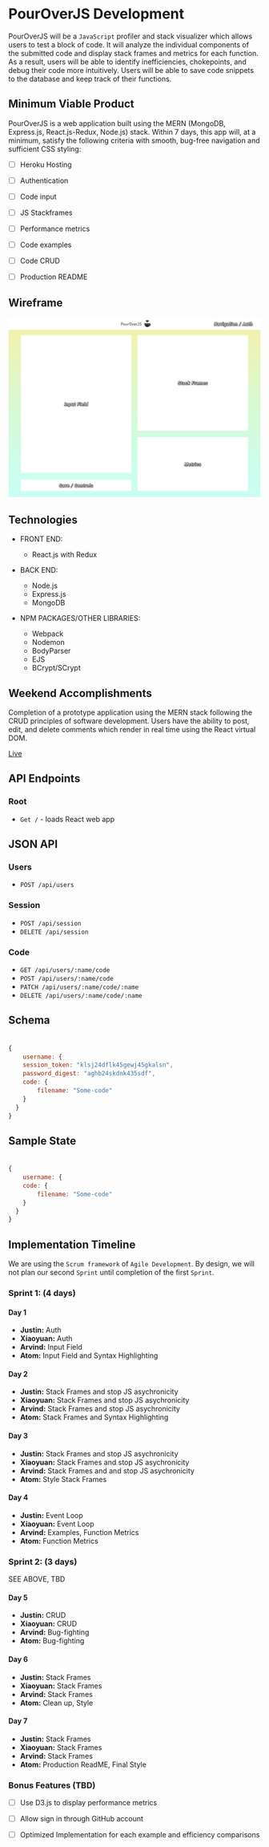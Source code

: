 # PourOverJS Development

  PourOverJS will be a `JavaScript` profiler and stack visualizer which allows users to test a block of code. It will analyze the individual components of the submitted code and display stack frames and metrics for each function.
  As a result, users will be able to identify inefficiencies, chokepoints, and debug their code more intuitively. Users will be able to save code snippets to the database and keep track of their functions.

## Minimum Viable Product
PourOverJS is a web application built using the MERN (MongoDB, Express.js, React.js-Redux, Node.js) stack. Within 7 days, this app will, at a minimum, satisfy the following criteria with smooth, bug-free navigation and sufficient CSS styling:

  - [ ] Heroku Hosting
  - [ ] Authentication
  - [ ] Code input
  - [ ] JS Stackframes
  - [ ] Performance metrics
  - [ ] Code examples
  - [ ] Code CRUD
  - [ ] Production README


## Wireframe
  ![Image](./Docs/PourOverJS-main-page.jpg)

## Technologies

- FRONT END:
	- React.js with Redux

- BACK END:
	- Node.js
	- Express.js  
	- MongoDB

- NPM PACKAGES/OTHER LIBRARIES:
  - Webpack
  - Nodemon
  - BodyParser
  - EJS
  - BCrypt/SCrypt

## Weekend Accomplishments

  Completion of a prototype application using the MERN stack following the CRUD principles of software development. Users have the ability to post, edit, and delete comments which render in real time using the React virtual DOM.

  [Live][crud_proto]

## API Endpoints

### Root

- `Get /` - loads React web app

## JSON API

### Users

- `POST /api/users`

### Session

- `POST /api/session`
- `DELETE /api/session`

### Code

- `GET /api/users/:name/code`
- `POST /api/users/:name/code`
- `PATCH /api/users/:name/code/:name`
- `DELETE /api/users/:name/code/:name`

## Schema

``` Javascript

{
	username: {
  	session_token: "klsj24dflk45gewj45gkalsn",
    password_digest: "aghb24skdnk435sdf",
    code: {
    	filename: "Some-code"
    }
  }
}
```

## Sample State

``` Javascript

{
	username: {
    code: {
    	filename: "Some-code"
    }
  }
}
```

## Implementation Timeline
We are using the `Scrum framework` of `Agile Development`. By design, we will not plan our second `Sprint` until completion of the first `Sprint`.

### Sprint 1:  (4 days)

#### Day 1

  * **Justin:** Auth
  * **Xiaoyuan:** Auth
  * **Arvind:** Input Field
  * **Atom:** Input Field and Syntax Highlighting

#### Day 2

  * **Justin:** Stack Frames and stop JS asychronicity
  * **Xiaoyuan:** Stack Frames and stop JS asychronicity
  * **Arvind:** Stack Frames and stop JS asychronicity
  * **Atom:** Stack Frames and Syntax Highlighting

#### Day 3

  * **Justin:** Stack Frames and stop JS asychronicity
  * **Xiaoyuan:** Stack Frames and stop JS asychronicity
  * **Arvind:** Stack Frames and and stop JS asychronicity
  * **Atom:** Style Stack Frames

#### Day 4

  * **Justin:** Event Loop
  * **Xiaoyuan:** Event Loop
  * **Arvind:** Examples, Function Metrics
  * **Atom:** Function Metrics

### Sprint 2:  (3 days)
SEE ABOVE, TBD

#### Day 5

  * **Justin:** CRUD
  * **Xiaoyuan:** CRUD
  * **Arvind:** Bug-fighting
  * **Atom:** Bug-fighting

#### Day 6

  * **Justin:** Stack Frames
  * **Xiaoyuan:** Stack Frames
  * **Arvind:** Stack Frames
  * **Atom:** Clean up, Style


#### Day 7

  * **Justin:** Stack Frames
  * **Xiaoyuan:** Stack Frames
  * **Arvind:** Stack Frames
  * **Atom:** Production ReadME, Final Style

### Bonus Features (TBD)
- [ ] Use D3.js to display performance metrics
- [ ] Allow sign in through GitHub account
- [ ] Optimized Implementation for each example and efficiency comparisons


[crud_proto]: https://github.com/aravi3/MERN_CRUD_Application
